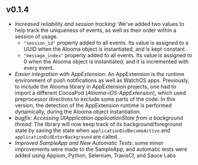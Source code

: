 ## v0.1.4

- *Increased reliability and session tracking*: We've added two values to help track the uniqueness of events, as well as their order within a session of usage.
  - `"session_id"` property added to all events. Its value is assigned to a UUID when the Alooma object is instantiated, and is kept constant.
  - `"message_index"` property added to all events. Its value is assigned to 0 when the Alooma object is instantiated, and it is incremented with every event.
- *Easier integration with AppExtension*: An AppExtension is the runtime environment of push notifications as well as WatchOS apps. Previously, to include the Alooma library in AppExtension projects, one had to import a different CocoaPod (_Alooma-iOS-AppExtension_), which used preprocessor directives to exclude some parts of the code. In this version, the detection of the AppExtension runtime is performed dynamically, during the Alooma object instantiation.
- *bugfix: Accessing UIApplication applicationState from a background thread*: The library will now keep track of its background/foreground state by saving the state when `applicationDidBecomeActive` and `applicationDidEnterBackground` are called.
- *Improved SampleApp and New Automatic Tests*: some minor improvements were made to the SampleApp, and automatic tests were added using Appium, Python, Selenium, TravisCI, and Sauce Labs 
